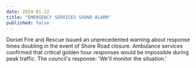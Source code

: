 ```yaml
---
date: 2024-01-22
title: "EMERGENCY SERVICES SOUND ALARM"
published: false
---
```

Dorset Fire and Rescue issued an unprecedented warning about response times doubling in the event of Shore Road closure. Ambulance services confirmed that critical golden hour responses would be impossible during peak traffic. The council's response: 'We'll monitor the situation.'